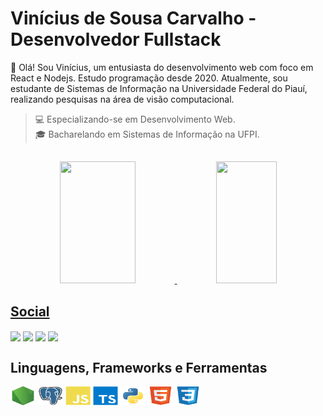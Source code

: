 # Vinícius de Sousa Carvalho - Desenvolvedor Fullstack

👋 Olá! Sou Vinícius, um entusiasta do desenvolvimento web com foco em React e Nodejs. Estudo programação desde 2020. Atualmente, sou estudante de Sistemas de Informação na Universidade Federal do Piauí, realizando pesquisas na área de visão computacional.
<br>

> 💻 Especializando-se em Desenvolvimento Web.<br>
> 🎓 Bacharelando em Sistemas de Informação na UFPI.<br>

##
 
<div align="center" >
  <a href="https://github.com/nomevini">
  <img width="49%" height="195px" src="https://github-readme-stats.vercel.app/api?username=nomevini&show_icons=true&theme=transparent" />
  <img width="44%" height="195px" src="https://github-readme-stats.vercel.app/api/top-langs/?username=nomevini&hide_progress=true&theme=transparent" /> 
  
</div>
  

## Social
<div>
  <a href="https://www.linkedin.com/in/nomevini/" target="_blank"><img align="center" src="https://img.shields.io/badge/-LinkedIn-%230077B5?style=for-the-badge&logo=linkedin&logoColor=white"></a>
  <a href ="https://www.instagram.com/nomevini/" target="_blank"><img align="center" src="https://img.shields.io/badge/-Instagram-E1306C?style=for-the-badge&logo=instagram&logoColor=white" ></a>
  <a href ="mailto:sousav387@gmail.com" target="_blank"><img align="center" src="https://img.shields.io/badge/-Gmail-D14836?style=for-the-badge&logo=gmail&logoColor=white"></a>
  <a href ="https://twitter.com/nome_vini" target="_blank"><img align="center" src="https://img.shields.io/badge/-Twitter-%230077B5?style=for-the-badge&logo=twitter&logoColor=white" ></a>
 </div>

  
  ## Linguagens, Frameworks e Ferramentas
 <div>
  
  <img align="center" alt="Vini-Python" height="30" width="40" src="https://raw.githubusercontent.com/devicons/devicon/master/icons/nodejs/nodejs-original.svg">
  <img align="center" alt="Vini-postgresDQL" height="30" width="40" src="https://raw.githubusercontent.com/devicons/devicon/master/icons/postgresql/postgresql-original.svg">
  <img align="center" alt="Vini-Js" height="30" width="40" src="https://raw.githubusercontent.com/devicons/devicon/master/icons/javascript/javascript-plain.svg">
  <img align="center" alt="Vini-Js" height="30" width="40" src="https://raw.githubusercontent.com/devicons/devicon/master/icons/typescript/typescript-original.svg">
  <img align="center" alt="Vini-Python" height="30" width="40" src="https://raw.githubusercontent.com/devicons/devicon/master/icons/python/python-original.svg">
  <img align="center" alt="Vini-HTML" height="30" width="40" src="https://raw.githubusercontent.com/devicons/devicon/master/icons/html5/html5-original.svg">
  <img align="center" alt="Vini-CSS" height="30" width="40" src="https://raw.githubusercontent.com/devicons/devicon/master/icons/css3/css3-original.svg">
  
</div>

 
<br>



